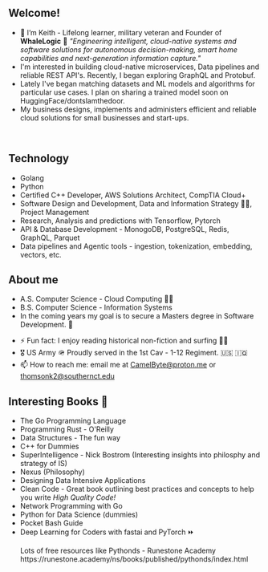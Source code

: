## Welcome! 
- 👋 I’m Keith - Lifelong learner, military veteran and Founder of  <b>WhaleLogic</b> 🐋 <em>"Engineering intelligent, cloud-native systems and software solutions for autonomous decision-making, smart home capabilities and next-generation information capture." </em>
- I'm interested in building cloud-native microservices, Data pipelines and reliable REST API's. Recently, I began exploring GraphQL and Protobuf.
- Lately I've began matching datasets and ML models and algorithms for particular use cases. I plan on sharing a trained model soon on HuggingFace/dontslamthedoor.
- My business designs, implements and administers efficient and reliable cloud solutions for small businesses and start-ups.
<br>


## Technology

<ul>
        <li>Golang</li>
        <li>Python</li>
        <li>Certified C++ Developer, AWS Solutions Architect, CompTIA Cloud+</li>
        <li>Software Design and Development, Data and Information Strategy 🧑‍🚀, Project Management</li>
        <li>Research, Analysis and predictions with Tensorflow, Pytorch</li>
        <li>API & Database Development - MonogoDB, PostgreSQL, Redis, GraphQL, Parquet </li>
        <li>Data pipelines and Agentic tools - ingestion, tokenization, embedding, vectors, etc. </li>
</ul>

## About me


<ul>
        <li> A.S. Computer Science - Cloud Computing 👨‍🎓 </li>    
        <li>B.S. Computer Science - Information Systems </li>
        <li>In the coming years my goal is to secure a Masters degree in Software Development. 🚀 </li>
</ul>

- ⚡ Fun fact: I enjoy reading historical non-fiction and surfing 🏄‍♂️
- 🎖️ US Army 🪖 Proudly served in the 1st Cav - 1-12 Regiment. 🇺🇸 🇮🇶
 - 📫 How to reach me: email me at CamelByte@proton.me or thomsonk2@southernct.edu

## Interesting Books 📗

- The Go Programming Language 
- Programming Rust - O'Reilly
- Data Structures - The fun way
- C++ for Dummies
- SuperIntelligence - Nick Bostrom (Interesting insights into philosphy and strategy of IS)
- Nexus (Philosophy)
- Designing Data Intensive Applications
- Clean Code - Great book outlining best practices and concepts to help you write <em>High Quality Code!</em>
- Network Programming with Go
- Python for Data Science (dummies)
- Pocket Bash Guide
- Deep Learning for Coders with fastai and PyTorch ⏩ 
  <p> Lots of free resources like Pythonds - Runestone Academy <link>https://runestone.academy/ns/books/published/pythonds/index.html</p></link> 
